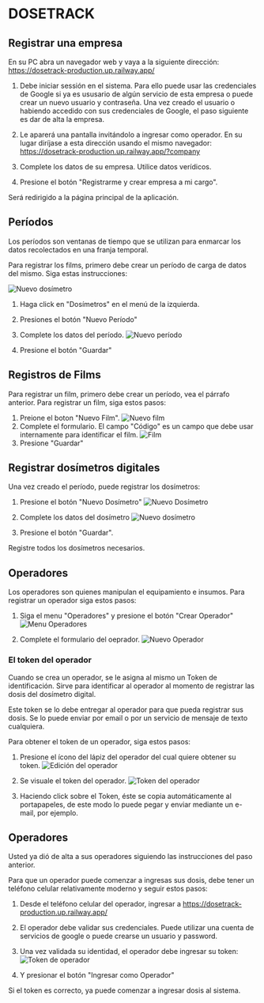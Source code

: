 # DOSETRACK


## Registrar una empresa
En su PC abra un navegador web y vaya a la siguiente dirección: https://dosetrack-production.up.railway.app/

1. Debe iniciar sessión en el sistema. Para ello puede usar las credenciales de Google si ya es ususario de algún servicio de esta empresa o puede crear un nuevo usuario y contraseña. Una vez creado el usuario o habiendo accedido con sus credenciales de Google, el paso siguiente es dar de alta la empresa.

2. Le aparerá una pantalla invitándolo a ingresar como operador. En su lugar diríjase a esta dirección usando el mismo navegador: https://dosetrack-production.up.railway.app/?company

3. Complete los datos de su empresa. Utilice datos verídicos.

4. Presione el botón "Registrarme y crear empresa a mi cargo".

Será redirigido a la página principal de la aplicación.

## Períodos

Los períodos son ventanas de tiempo que se utilizan para enmarcar los datos recolectados en una franja temporal.

Para registrar los films, primero debe crear un período de carga de datos del mismo. Siga estas instrucciones:

![Nuevo dosímetro](img/create%20periods.png)

1. Haga click en "Dosímetros" en el menú de la izquierda.

2. Presiones el botón "Nuevo Período"

3. Complete los datos del período. ![Nuevo período](img/nuevo%20periodo.png)

4. Presione el botón "Guardar"

## Registros de Films

Para registrar un film, primero debe crear un período, vea el párrafo anterior. Para registrar un film, siga estos pasos:

1. Preione el boton "Nuevo Film". ![Nuevo film](img/nuevo%20film0.png)
2. Complete el formulario. El campo "Código" es un campo que debe usar internamente para identificar el film. ![Film](img/nuevo%20film.png)
3. Presione "Guardar"

## Registrar dosímetros digitales

Una vez creado el período, puede registrar los dosímetros:

1. Presione el botón "Nuevo Dosímetro" ![Nuevo Dosímetro](img/nuevo%20dosimetro1.png)

2. Complete los datos del dosímetro ![Nuevo dosímetro](img/nuevo%20dosimetro2.png)

3. Presione el botón "Guardar".

Registre todos los dosímetros necesarios.

## Operadores

Los operadores son quienes manipulan el equipamiento e insumos. Para registrar un operador siga estos pasos:

1. Siga el menu "Operadores" y presione el botón "Crear Operador" ![Menu Operadores](img/menu%20operadores.png)

2. Complete el formulario del oeprador. ![Nuevo Operador](img/nuevo%20operador.png)

### El token del operador

Cuando se crea un operador, se le asigna al mismo un Token de identificación. Sirve para identificar al operador al momento de registrar las dosis del dosímetro digital.

Este token se lo debe entregar al operador para que pueda registrar sus dosis. Se lo puede enviar por email o por un servicio de mensaje de texto cualquiera. 

Para obtener el token de un operador, siga estos pasos:

1. Presione el ícono del lápiz del operador del cual quiere obtener su token. ![Edición del operador](img/edicion%20de%20operador.png)

2. Se visuale el token del operador. ![Token del operador](img/operator%20token.png)

3. Haciendo click sobre el Token, éste se copia automáticamente al portapapeles, de este modo lo puede pegar y enviar mediante un e-mail, por ejemplo.

## Operadores

Usted ya dió de alta a sus operadores siguiendo las instrucciones del paso anterior.

Para que un operador puede comenzar a ingresas sus dosis, debe tener un teléfono celular relativamente moderno y seguir estos pasos:

1. Desde el teléfono celular del operador, ingresar a https://dosetrack-production.up.railway.app/

2. El operador debe validar sus credenciales. Puede utilizar una cuenta de servicios de google o puede crearse un usuario y password.

3. Una vez validada su identidad, el operador debe ingresar su token: ![Token de operador](img/registro%20toek%20de%20operador.png)

4. Y presionar el botón "Ingresar como Operador"

Si el token es correcto, ya puede comenzar a ingresar dosis al sistema.

